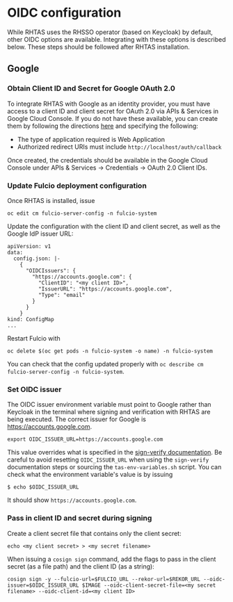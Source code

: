 # OIDC configuration

While RHTAS uses the RHSSO operator (based on Keycloak) by default, other OIDC options are available. Integrating with these options is described below. These steps should be followed after RHTAS installation.

## Google

### Obtain Client ID and Secret for Google OAuth 2.0

To integrate RHTAS with Google as an identity provider, you must have access to a client ID and client secret for OAuth 2.0 via APIs & Services in Google Cloud Console. If you do not have these available, you can create them by following the directions [here](https://developers.google.com/workspace/guides/create-credentials#oauth-client-id) and specifying the following:

- The type of application required is Web Application 
- Authorized redirect URIs must include `http://localhost/auth/callback`

Once created, the credentials should be available in the Google Cloud Console under APIs & Services -> Credentials -> OAuth 2.0 Client IDs.

### Update Fulcio deployment configuration

Once RHTAS is installed, issue

```
oc edit cm fulcio-server-config -n fulcio-system
```

Update the configuration with the client ID and client secret, as well as the Google IdP issuer URL:

```
apiVersion: v1
data:
  config.json: |-
    {
      "OIDCIssuers": {
        "https://accounts.google.com": {
          "ClientID": "<my client ID>",
          "IssuerURL": "https://accounts.google.com",
          "Type": "email"
        }
      }
    }
kind: ConfigMap
...
```

Restart Fulcio with

```
oc delete $(oc get pods -n fulcio-system -o name) -n fulcio-system
```

You can check that the config updated properly with `oc describe cm fulcio-server-config -n fulcio-system`.

### Set OIDC issuer

The OIDC issuer environment variable must point to Google rather than Keycloak in the terminal where signing and verification with RHTAS are being executed. The correct issuer for Google is https://accounts.google.com.

```
export OIDC_ISSUER_URL=https://accounts.google.com
```
This value overrides what is specified in the [sign-verify documentation](sign-verify.md). Be careful to avoid resetting `OIDC_ISSUER_URL` when using the `sign-verify` documentation steps or sourcing the `tas-env-variables.sh` script. You can check what the environment variable's value is by issuing

```
$ echo $OIDC_ISSUER_URL
```

It should show `https://accounts.google.com`.


### Pass in client ID and secret during signing

Create a client secret file that contains only the client secret:

`echo <my client secret> > <my secret filename>`

When issuing a `cosign sign` command, add the flags to pass in the client secret (as a file path) and the client ID (as a string):

```
cosign sign -y --fulcio-url=$FULCIO_URL --rekor-url=$REKOR_URL --oidc-issuer=$OIDC_ISSUER_URL $IMAGE --oidc-client-secret-file=<my secret filename> --oidc-client-id=<my client ID>
```

